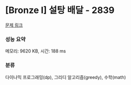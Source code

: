 # [Bronze I] 설탕 배달 - 2839 

[문제 링크](https://www.acmicpc.net/problem/2839) 

### 성능 요약

메모리: 9620 KB, 시간: 188 ms

### 분류

다이나믹 프로그래밍(dp), 그리디 알고리즘(greedy), 수학(math)

